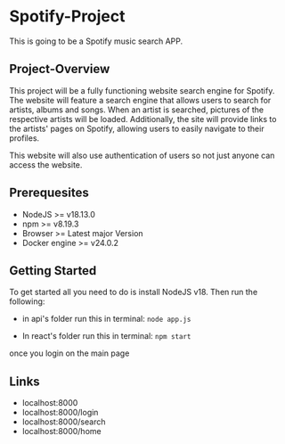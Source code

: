 # Spotify-Project

This is going to be a Spotify music search APP. 

## Project-Overview

This project will be a fully functioning website search engine for Spotify. The website will feature a search engine that allows users to search for artists, albums and songs. When an artist is searched, pictures of the respective artists will be loaded. Additionally, the site will provide links to the artists' pages on Spotify, allowing users to easily navigate to their profiles.

This website will also use authentication of users so not just anyone can access the website.

## Prerequesites

- NodeJS >= v18.13.0
- npm >= v8.19.3
- Browser >= Latest major Version
- Docker engine >= v24.0.2

## Getting Started

To get started all you need to do is install NodeJS v18. Then run the following:

- in api's folder run this in terminal:
  ```node app.js```

- In react's folder run this in terminal:
```npm start```

once you login on the main page
## Links

- localhost:8000
- localhost:8000/login
- localhost:8000/search
- localhost:8000/home

